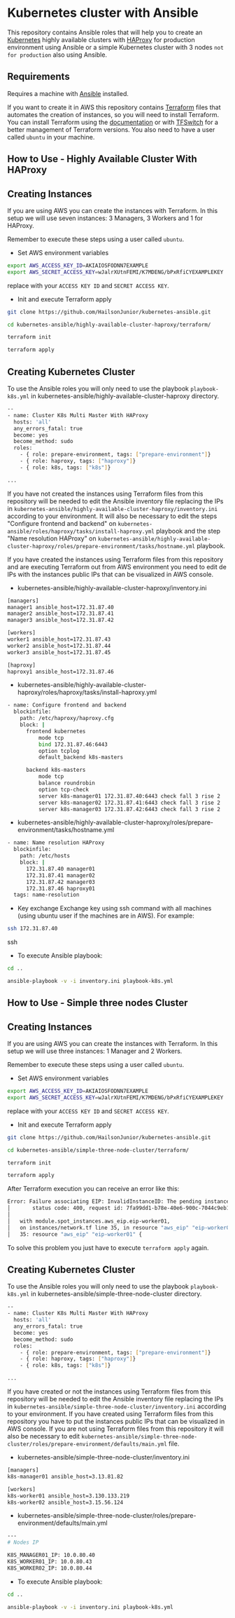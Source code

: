 # Kubernetes cluster with Ansible

This repository contains Ansible roles that will help you to create an [Kubernetes](https://kubernetes.io/) highly available clusters with [HAProxy](https://www.haproxy.com/) for production environment using Ansible or a simple Kubernetes cluster with 3 nodes ```not for production``` also using Ansible.

Requirements
------------
Requires a machine with [Ansible](https://docs.ansible.com/ansible/latest/installation_guide/intro_installation.html) installed.

If you want to create it in AWS this repository contains [Terraform](https://www.terraform.io/) files that automates the creation of instances, so you will need to install Terraform. You can install Terraform using the [documentation](https://learn.hashicorp.com/tutorials/terraform/install-cli) or with [TFSwitch](https://tfswitch.warrensbox.com/Install/) for a better management of Terraform versions. You also need to have a user called ```ubuntu``` in your machine.

How to Use - Highly Available Cluster With HAProxy
------------
Creating Instances
------------
If you are using AWS you can create the instances with Terraform.
In this setup we will use seven instances: 3 Managers, 3 Workers and 1 for HAProxy.

Remember to execute these steps using a user called ```ubuntu```.

- Set AWS environment variables

```sh
export AWS_ACCESS_KEY_ID=AKIAIOSFODNN7EXAMPLE
export AWS_SECRET_ACCESS_KEY=wJalrXUtnFEMI/K7MDENG/bPxRfiCYEXAMPLEKEY
```
replace with your ```ACCESS KEY ID``` and ```SECRET ACCESS KEY```.

- Init and execute Terraform apply

```bash
git clone https://github.com/HailsonJunior/kubernetes-ansible.git

cd kubernetes-ansible/highly-available-cluster-haproxy/terraform/

terraform init

terraform apply
```
Creating Kubernetes Cluster
------------
To use the Ansible roles you will only need to use the playbook ```playbook-k8s.yml``` in kubernetes-ansible/highly-available-cluster-haproxy directory.

```bash
--
- name: Cluster K8s Multi Master With HAProxy
  hosts: 'all'
  any_errors_fatal: true
  become: yes
  become_method: sudo
  roles:
    - { role: prepare-environment, tags: ["prepare-environment"]}
    - { role: haproxy, tags: ["haproxy"]}
    - { role: k8s, tags: ["k8s"]}

... 
```

If you have not created the instances using Terraform files from this repository will be needed to edit the Ansible inventory file replacing the IPs in ```kubernetes-ansible/highly-available-cluster-haproxy/inventory.ini``` according to your environment. It will also be necessary to edit the steps "Configure frontend and backend" on ```kubernetes-ansible/roles/haproxy/tasks/install-haproxy.yml``` playbook and the step "Name resolution HAProxy" on ```kubernetes-ansible/highly-available-cluster-haproxy/roles/prepare-environment/tasks/hostname.yml``` playbook.

If you have created the instances using Terraform files from this repository and are executing Terraform out from AWS environment you need to edit de IPs with the instances public IPs that can be visualized in AWS console.

- kubernetes-ansible/highly-available-cluster-haproxy/inventory.ini
```bash
[managers]
manager1 ansible_host=172.31.87.40
manager2 ansible_host=172.31.87.41
manager3 ansible_host=172.31.87.42

[workers]
worker1 ansible_host=172.31.87.43
worker2 ansible_host=172.31.87.44
worker3 ansible_host=172.31.87.45

[haproxy]
haproxy1 ansible_host=172.31.87.46
```

- kubernetes-ansible/highly-available-cluster-haproxy/roles/haproxy/tasks/install-haproxy.yml
```bash
- name: Configure frontend and backend
  blockinfile:
    path: /etc/haproxy/haproxy.cfg
    block: |
      frontend kubernetes
          mode tcp
          bind 172.31.87.46:6443
          option tcplog
          default_backend k8s-masters

      backend k8s-masters
          mode tcp
          balance roundrobin
          option tcp-check
          server k8s-manager01 172.31.87.40:6443 check fall 3 rise 2
          server k8s-manager02 172.31.87.41:6443 check fall 3 rise 2
          server k8s-manager03 172.31.87.42:6443 check fall 3 rise 2
```

- kubernetes-ansible/highly-available-cluster-haproxy/roles/prepare-environment/tasks/hostname.yml
```bash
- name: Name resolution HAProxy
  blockinfile:
    path: /etc/hosts
    block: |
      172.31.87.40 manager01
      172.31.87.41 manager02
      172.31.87.42 manager03
      172.31.87.46 haproxy01
  tags: name-resolution
```
- Key exchange
Exchange key using ssh command with all machines (using ubuntu user if the machines are in AWS). 
For example:

```bash
ssh 172.31.87.40
```

ssh 
- To execute Ansible playbook:

```bash
cd ..

ansible-playbook -v -i inventory.ini playbook-k8s.yml
```

How to Use - Simple three nodes Cluster 
------------
Creating Instances
------------
If you are using AWS you can create the instances with Terraform.
In this setup we will use three instances: 1 Manager and 2 Workers.

Remember to execute these steps using a user called ```ubuntu```.

- Set AWS environment variables

```bash
export AWS_ACCESS_KEY_ID=AKIAIOSFODNN7EXAMPLE
export AWS_SECRET_ACCESS_KEY=wJalrXUtnFEMI/K7MDENG/bPxRfiCYEXAMPLEKEY
```
replace with your ```ACCESS KEY ID``` and ```SECRET ACCESS KEY```.

- Init and execute Terraform apply

```bash
git clone https://github.com/HailsonJunior/kubernetes-ansible.git

cd kubernetes-ansible/simple-three-node-cluster/terraform/

terraform init

terraform apply
```

After Terraform execution you can receive an error like this:

```bash
Error: Failure associating EIP: InvalidInstanceID: The pending instance 'i-0aebd92ecc52f11c6' is not in a valid state for this operation.
│       status code: 400, request id: 7fa99dd1-b78e-40e6-900c-7044c9eb17fd
│ 
│   with module.spot_instances.aws_eip.eip-worker01,
│   on instances/network.tf line 35, in resource "aws_eip" "eip-worker01":
│   35: resource "aws_eip" "eip-worker01" {
```

To solve this problem you just have to execute ```terraform apply``` again.

Creating Kubernetes Cluster
------------
To use the Ansible roles you will only need to use the playbook ```playbook-k8s.yml``` in kubernetes-ansible/simple-three-node-cluster directory.

```bash
--
- name: Cluster K8s Multi Master With HAProxy
  hosts: 'all'
  any_errors_fatal: true
  become: yes
  become_method: sudo
  roles:
    - { role: prepare-environment, tags: ["prepare-environment"]}
    - { role: haproxy, tags: ["haproxy"]}
    - { role: k8s, tags: ["k8s"]}

... 
```

If you have created or not the instances using Terraform files from this repository will be needed to edit the Ansible inventory file replacing the IPs in ```kubernetes-ansible/simple-three-node-cluster/inventory.ini``` according to your environment. If you have created using Terraform files from this repository you have to put the instances public IPs that can be visualized in AWS console. If you are not using Terraform files from this repository it will also be necessary to edit ```kubernetes-ansible/simple-three-node-cluster/roles/prepare-environment/defaults/main.yml``` file.

- kubernetes-ansible/simple-three-node-cluster/inventory.ini
```bash
[managers]
k8s-manager01 ansible_host=3.13.81.82

[workers]
k8s-worker01 ansible_host=3.130.133.219
k8s-worker02 ansible_host=3.15.56.124
```

- kubernetes-ansible/simple-three-node-cluster/roles/prepare-environment/defaults/main.yml
```bash
---
# Nodes IP

K8S_MANAGER01_IP: 10.0.80.40
K8S_WORKER01_IP: 10.0.80.43
K8S_WORKER02_IP: 10.0.80.44
```

- To execute Ansible playbook:

```bash
cd ..

ansible-playbook -v -i inventory.ini playbook-k8s.yml
```
